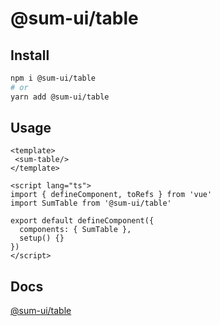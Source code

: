 # @sum-ui/table

## Install

```bash
npm i @sum-ui/table
# or
yarn add @sum-ui/table
```

## Usage

```vue
<template>
 <sum-table/>
</template>

<script lang="ts">
import { defineComponent, toRefs } from 'vue'
import SumTable from '@sum-ui/table'

export default defineComponent({
  components: { SumTable },
  setup() {}
})
</script>
```

## Docs

[@sum-ui/table](https://leitingting08.github.io/sum-ui/components/table.html)
